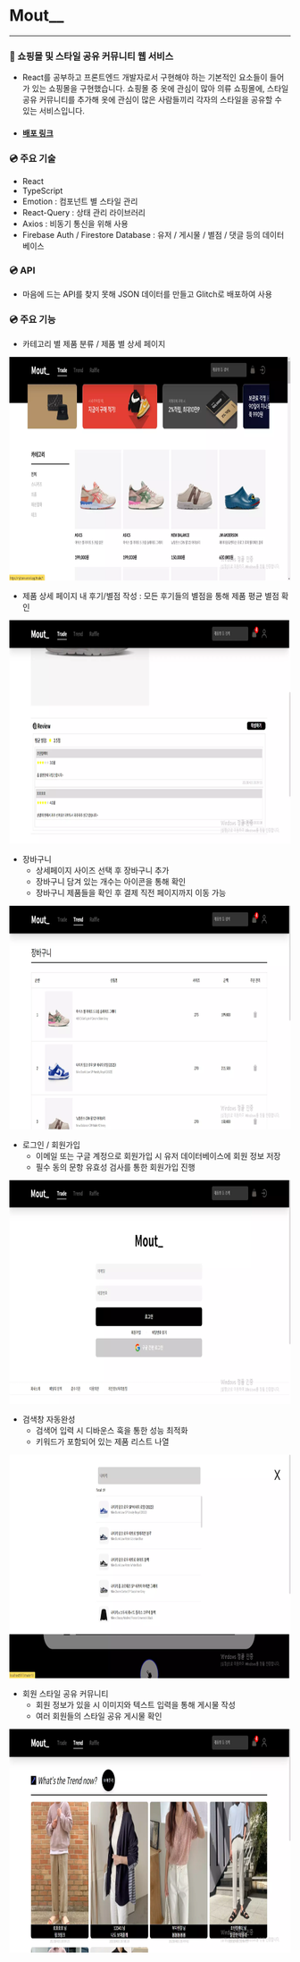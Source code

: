 # Mout\_\_

---

### 🥼 쇼핑몰 및 스타일 공유 커뮤니티 웹 서비스

- React를 공부하고 프론트엔드 개발자로서 구현해야 하는 기본적인 요소들이 들어가 있는 쇼핑몰을 구현했습니다. 쇼핑몰 중 옷에 관심이 많아 의류 쇼핑몰에, 스타일 공유 커뮤니티를 추가해 옷에 관심이 많은 사람들끼리 각자의 스타일을 공유할 수 있는 서비스입니다.
- #### [배포 링크](https://mjstore.vercel.app/)

### 💿 주요 기술

- React
- TypeScript
- Emotion : 컴포넌트 별 스타일 관리
- React-Query : 상태 관리 라이브러리
- Axios : 비동기 통신을 위해 사용
- Firebase Auth / Firestore Database : 유저 / 게시물 / 별점 / 댓글 등의 데이터베이스

### 💿 API

- 마음에 드는 API를 찾지 못해 JSON 데이터를 만들고 Glitch로 배포하여 사용

### 💿 주요 기능

- 카테고리 별 제품 분류 / 제품 별 상세 페이지
<img src = "src/assets/카테고리.webp" width=700 height=400 />

- 제품 상세 페이지 내 후기/별점 작성 : 모든 후기들의 별점을 통해 제품 평균 별점 확인
<img src = "src/assets/별점.webp" width=700 height=400 />

- 장바구니
  - 상세페이지 사이즈 선택 후 장바구니 추가
  - 장바구니 담겨 있는 개수는 아이콘을 통해 확인
  - 장바구니 제품들을 확인 후 결제 직전 페이지까지 이동 가능
<img src = "src/assets/장바구니.webp" width=700 height=400 />

- 로그인 / 회원가입
  - 이메일 또는 구글 계정으로 회원가입 시 유저 데이터베이스에 회원 정보 저장
  - 필수 동의 문항 유효성 검사를 통한 회원가입 진행
<img src = "src/assets/로그인및회원가입.webp" width=700 height=400 />

- 검색창 자동완성
  - 검색어 입력 시 디바운스 훅을 통한 성능 최적화
  - 키워드가 포함되어 있는 제품 리스트 나열
<img src = "src/assets/검색창.webp" width=700 height=400 />

- 회원 스타일 공유 커뮤니티
  - 회원 정보가 있을 시 이미지와 텍스트 입력을 통해 게시물 작성
  - 여러 회원들의 스타일 공유 게시물 확인
<img src = "src/assets/트렌드페이지.webp" width=700 height=400 />
